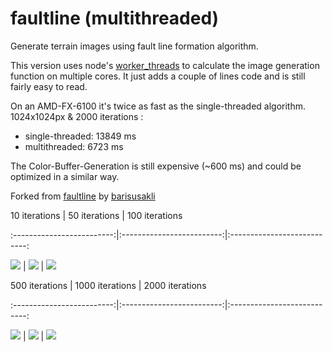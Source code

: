 
# faultline (multithreaded)

Generate terrain images using fault line formation algorithm.

This version uses node's [worker_threads](https://nodejs.org/api/worker_threads.html) to calculate the image generation function on multiple cores. It just adds a couple of lines code and is still fairly easy to read.

On an AMD-FX-6100 it's twice as fast as the single-threaded algorithm.
1024x1024px & 2000 iterations :

 - single-threaded: 13849 ms 
 - multithreaded: 6723 ms

The Color-Buffer-Generation is still expensive (~600 ms) and could be optimized in a similar way.

 Forked from [faultline](https://github.com/barisusakli/faultline) by [barisusakli](https://github.com/barisusakli)

10 iterations | 50 iterations | 100 iterations

:-------------------------:|:-------------------------:|:---------------------------:

![](https://github.com/barisusakli/faultline/blob/master/10_iterations.png) | ![](https://github.com/barisusakli/faultline/blob/master/50_iterations.png) | ![](https://github.com/barisusakli/faultline/blob/master/100_iterations.png)

  

500 iterations | 1000 iterations | 2000 iterations

:-------------------------:|:-------------------------:|:---------------------------:

![](https://github.com/barisusakli/faultline/blob/master/500_iterations.png) | ![](https://github.com/barisusakli/faultline/blob/master/1000_iterations.png) | ![](https://github.com/barisusakli/faultline/blob/master/2000_iterations.png)
